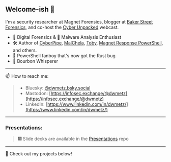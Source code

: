 ## Welcome-ish 👋

I'm a security researcher at Magnet Forensics, blogger at [Baker Street Forensics](https://bakerstreetforensics.com), and co-host the [Cyber Unpacked](https://www.magnetforensics.com/cyber-unpacked/) webcast.

- 🫆 Digital Forensics & 👾 Malware Analysis Enthusiast  
- 🛠 Author of [CyberPipe](https://github.com/dwmetz/CyberPipe), [MalChela](https://github.com/dwmetz/MalChela), [Toby](https://github.com/dwmetz/Toby), [Magnet Response PowerShell](https://github.com/MagnetForensics/Magnet-RESPONSE-PowerShell), and others. 
- 🦀 PowerShell fanboy that's now got the Rust bug
- 🥃 Bourbon Whisperer

---
📫 How to reach me:

>- Bluesky: [@dwmetz.bsky.social](https://bsky.app/profile/dwmetz.bsky.social)
>- Mastodon: [https://infosec.exchange/@dwmetz](https://infosec.exchange/@dwmetz)
>- LinkedIn: [https://www.linkedin.com/in/dwmetz/](https://www.linkedin.com/in/dwmetz/)

---
### Presentations: 
> 🎆 Slide decks are available in the [Presentations](https://github.com/dwmetz/Presentations) repo

---
🚀 Check out my projects below! 
<!--
**dwmetz/dwmetz** is a ✨ _special_ ✨ repository because its `README.md` (this file) appears on your GitHub profile.

Here are some ideas to get you started:

- 🔭 I’m currently working on ...
- 🌱 I’m currently learning ...
- 👯 I’m looking to collaborate on ...
- 🤔 I’m looking for help with ...
- 💬 Ask me about ...
- 📫 How to reach me: ...
- 😄 Pronouns: ...
- ⚡ Fun fact: ...
-->
